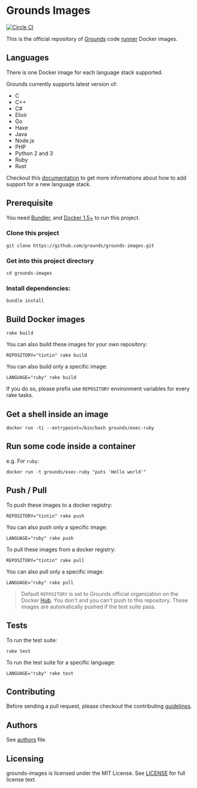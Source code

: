# Grounds Images
[![Circle CI](https://circleci.com/gh/grounds/grounds-images.svg?style=svg)](https://circleci.com/gh/grounds/grounds-images)

This is the official repository of [Grounds](http://beta.42grounds.io) code
[runner](http://github.com/grounds/grounds-exec) Docker images.

## Languages
There is one Docker image for each language stack supported.

Grounds currently supports latest version of:

- C
- C++
- C#
- Elixir
- Go
- Haxe
- Java
- Node.js
- PHP
- Python 2 and 3
- Ruby
- Rust

Checkout this [documentation](/docs/NEW_LANGUAGE.md) to get more informations
about how to add support for a new language stack.

## Prerequisite

You need [Bundler](http://bundler.io/), and
[Docker 1.5+](https://www.docker.com/) to run this project.

### Clone this project

    git clone https://github.com/grounds/grounds-images.git

### Get into this project directory

    cd grounds-images

### Install dependencies:

    bundle install

## Build Docker images

    rake build

You can also build these images for your own repository:

    REPOSITORY="tintin" rake build

You can also build only a specific image:

    LANGUAGE="ruby" rake build

If you do so, please prefix use `REPOSITORY` environment variables for every rake
tasks.

## Get a shell inside an image

    docker run -ti --entrypoint=/bin/bash grounds/exec-ruby

## Run some code inside a container

e.g. For `ruby`:

    docker run -t grounds/exec-ruby "puts 'Hello world'"

## Push / Pull

To push these images to a docker registry:

    REPOSITORY="tintin" rake push

You can also push only a specific image:

    LANGUAGE="ruby" rake push

To pull these images from a docker registry:

    REPOSITORY="tintin" rake pull

You can also pull only a specific image:

    LANGUAGE="ruby" rake pull

>Default `REPOSITORY` is set to Grounds official organization on the Docker
[Hub](http://registry.hub.docker.com/repos/grounds/). You don't and you
can't push to this repository. These images are automatically pushed if the
test suite pass.

## Tests

To run the test suite:

    rake test

To run the test suite for a specific language:

    LANGUAGE="ruby" rake test

## Contributing

Before sending a pull request, please checkout the contributing
[guidelines](/docs/CONTRIBUTING.md).

## Authors

See [authors](/docs/AUTHORS.md) file.

## Licensing

grounds-images is licensed under the MIT License. See [LICENSE](LICENSE) for
full license text.

